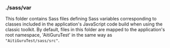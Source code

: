 ### ./sass/var

This folder contains Sass files defining Sass variables corresponding to classes
included in the application's JavaScript code build when using the classic toolkit.
By default, files in this folder are mapped to the application's root namespace,
'AitiGuruTest' in the same way as `"AitiGuruTest/sass/src"`.